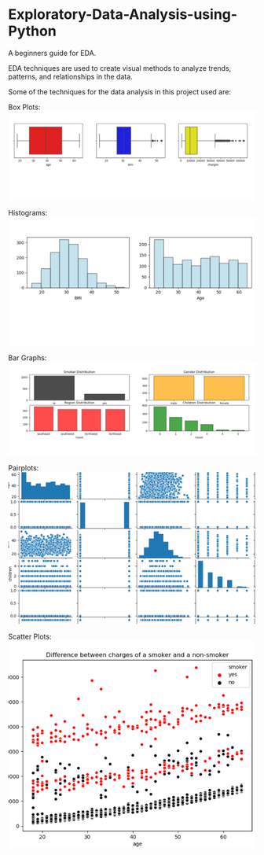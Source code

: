 # Exploratory-Data-Analysis-using-Python
A beginners guide for EDA.

EDA techniques are used to create visual methods to analyze trends, patterns, and relationships in the data.

Some of the techniques for the data analysis in this project used are:

Box Plots:
![Box Plots](Visualisations/1.PNG)

Histograms:
![Box Plots](Visualisations/2.PNG)

Bar Graphs:
![Box Plots](Visualisations/3.PNG)

Pairplots:
![Box Plots](Visualisations/4.PNG)

Scatter Plots:
![Box Plots](Visualisations/5.PNG)


